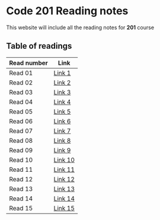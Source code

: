 # Code 201 Reading notes

This website will include all the reading notes for **201** course 

## Table of readings 

Read number  |  Link
------------ | ------------
Read 01      |  [Link 1](https://daoudnazek.github.io/reading-notes/Read02)
Read 02      |  [Link 2](https://daoudnazek.github.io/reading-notes/Read03)
Read 03      |  [Link 3]()
Read 04      |  [Link 4]()
Read 05      |  [Link 5]()
Read 06      |  [Link 6]()
Read 07      |  [Link 7]()
Read 08      |  [Link 8]()
Read 09      |  [Link 9]()
Read 10      |  [Link 10]()
Read 11      |  [Link 11]()
Read 12      |  [Link 12]()
Read 13      |  [Link 13]()
Read 14      |  [Link 14]()
Read 15      |  [Link 15]()